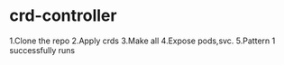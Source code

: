 # crd-controller

1.Clone the repo
2.Apply crds
3.Make all
4.Expose pods,svc.
5.Pattern 1 successfully runs
